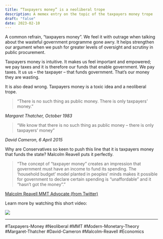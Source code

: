 ```yaml
---
title: “Taxpayers money” is a neoliberal trope
description: A memex entry on the topic of the taxpayers money trope
draft: "false"
date: 2023-02-10
---
```


A common refrain, “taxpayers money”. We feel it with outrage when talking about the wasteful government programme gone awry. It helps strengthen our argument when we push for greater levels of oversight and scrutiny in public procurement.

Taxpayers money is intuitive. It makes us feel important and empowered; we pay taxes and it is therefore our funds that enable government. We pay taxes. It us us – the taxpayer – that funds government. That’s our money they are wasting.

It is also dead wrong. Taxpayers money is a toxic idea and a neoliberal trope.

> “There is no such thing as public money. There is only taxpayers’ money.”

_Margaret Thatcher, October 1983_

> “We know that there is no such thing as public money – there is only taxpayers’ money”

_David Cameron, 6 April 2015_

Why are Conservatives so keen to push this line that it is taxpayers money that funds the state? Malcolm Reavell puts it perfectly.

> “The concept of “taxpayer money” creates an impression that government must have an income to fund its spending. The ‘household budget’ model planted in peoples’ minds makes it possible for government to declare certain spending is “unaffordable” and it “hasn’t got the money”.”

[Malcolm Reavell MMT Advocate (from Twitter)](https://twitter.com/malcolm_reavell/status/1617063457651662848?s=21)

Learn more by watching this short video:

<img src="https://youtu.be/MB0bkytOdNQ?si=ErGEZoKYE5dNKS8h">

---
#Taxpayers-Money #Neoliberal #MMT #Modern-Monetary-Theory #Margaret-Thatcher #David-Cameron #Malcolm-Reavell #Economics 
